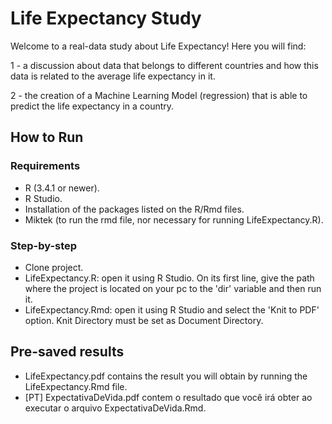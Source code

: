 # Life Expectancy Study
Welcome to a real-data study about Life Expectancy! Here you will find: 

1 - a discussion about data that belongs to different countries and how this data is related to the average life expectancy in it. 

2 - the creation of a Machine Learning Model (regression) that is able to predict the life expectancy in a country.

## How to Run
### Requirements
- R (3.4.1 or newer).
- R Studio.
- Installation of the packages listed on the R/Rmd files.
- Miktek (to run the rmd file, nor necessary for running LifeExpectancy.R).

### Step-by-step
- Clone project.
- LifeExpectancy.R: open it using R Studio. On its first line, give the path where the project is located on your pc to the 'dir' variable and then run it.
- LifeExpectancy.Rmd: open it using R Studio and select the 'Knit to PDF' option. Knit Directory must be set as Document Directory.

## Pre-saved results
- LifeExpectancy.pdf contains the result you will obtain by running the LifeExpectancy.Rmd file.
- [PT] ExpectativaDeVida.pdf contem o resultado que você irá obter ao executar o arquivo ExpectativaDeVida.Rmd.
